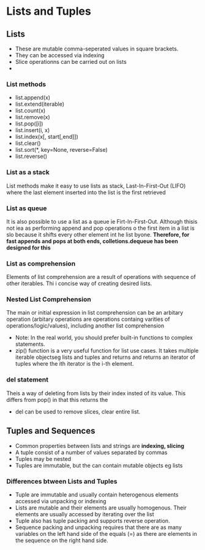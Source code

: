 # Lists and Tuples

## Lists
* These are mutable comma-seperated values in square brackets.
* They can be accessed via indexing
* Slice operationns can be carried out on lists
* 

### List methods
* list.append(x)
* list.extend(iterable)
* list.count(x)
* list.remove(x)
* list.pop([i])
* list.insert(i, x)
* list.index(x[, start[,end]])
* list.clear()
* list.sort(\*, key=None, reverse=False)
* list.reverse()

### List as a stack

List methods make it easy to use lists as stack, Last-In-First-Out (LIFO) where the last element inserted into the list is the first retrieved

### List as queue
It is also possible to use a list as a queue ie Firt-In-First-Out. Although thisis not iea as performing append and pop operations o the first item in a list is slo because it shifts every other element int he list byone. **Therefore, for fast appends and pops at both ends, colletions.dequeue has been designed for this**

### List as comprehension
Elements of list comprehension are a result of operations with sequence of other iterables. Thi i  concise way of creating desired lists.

### Nested List Comprehension
The main or initial expression in list comprehension can be an arbitary operation (arbitary operations are operations containg varities of operations/logic/values), including another list comprehension

* Note: In the real world, you should prefer built-in functions to complex statements.
* zip() function is a very useful function for list use cases. It takes multiple iterable objectseg lists and tuples and returns and returns an iterator of tuples where the ith iterator is the i-th element.

### del statement
Theis a way of deleting from lists by their index insted of its value. This differs from pop() in that this returns the 
* del can be used to remove slices, clear entire list.


## Tuples and Sequences
* Common properties between lists and strings are **indexing, slicing**
* A tuple consist of a number of values separated by commas
* Tuples may be nested
* Tuples are immutable, but the can contain mutable objects eg lists

### Differences btween Lists and Tuples
* Tuple are immutable and usually contain heterogenous elements accessed via unpacking or indexing
* Lists are mutable and their elements are usually homogenous. Their elements are usually accessed by iterating over the list
* Tuple also has tuple packing and supports reverse operation.
* Sequence packing and unpacking requires that there are as many variables on the left hand side of the equals (=) as there are elements in the sequence on the right hand side.

